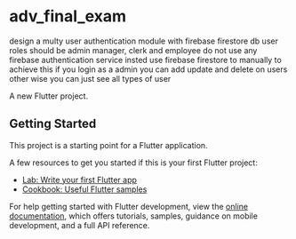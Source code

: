 # adv_final_exam

design a multy user authentication module with firebase firestore db user roles should be admin manager, clerk and employee do not use any 
firebase authentication service insted use firebase firestore to manually to achieve this if you login as a admin you can add update and delete 
on users other wise you can just see all types of user

A new Flutter project.

## Getting Started

This project is a starting point for a Flutter application.

A few resources to get you started if this is your first Flutter project:

- [Lab: Write your first Flutter app](https://docs.flutter.dev/get-started/codelab)
- [Cookbook: Useful Flutter samples](https://docs.flutter.dev/cookbook)

For help getting started with Flutter development, view the
[online documentation](https://docs.flutter.dev/), which offers tutorials,
samples, guidance on mobile development, and a full API reference.
